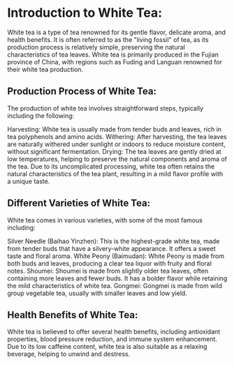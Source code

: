 # Introduction to White Tea:
White tea is a type of tea renowned for its gentle flavor, delicate aroma, and health benefits. It is often referred to as the "living fossil" of tea, as its production process is relatively simple, preserving the natural characteristics of tea leaves. White tea is primarily produced in the Fujian province of China, with regions such as Fuding and Languan renowned for their white tea production.

## Production Process of White Tea:
The production of white tea involves straightforward steps, typically including the following:

Harvesting: White tea is usually made from tender buds and leaves, rich in tea polyphenols and amino acids.
Withering: After harvesting, the tea leaves are naturally withered under sunlight or indoors to reduce moisture content, without significant fermentation.
Drying: The tea leaves are gently dried at low temperatures, helping to preserve the natural components and aroma of the tea.
Due to its uncomplicated processing, white tea often retains the natural characteristics of the tea plant, resulting in a mild flavor profile with a unique taste.

## Different Varieties of White Tea:
White tea comes in various varieties, with some of the most famous including:

Silver Needle (Baihao Yinzhen): This is the highest-grade white tea, made from tender buds that have a silvery-white appearance. It offers a sweet taste and floral aroma.
White Peony (Baimudan): White Peony is made from both buds and leaves, producing a clear tea liquor with fruity and floral notes.
Shoumei: Shoumei is made from slightly older tea leaves, often containing more leaves and fewer buds. It has a bolder flavor while retaining the mild characteristics of white tea.
Gongmei: Gongmei is made from wild group vegetable tea, usually with smaller leaves and low yield.

## Health Benefits of White Tea:
White tea is believed to offer several health benefits, including antioxidant properties, blood pressure reduction, and immune system enhancement. Due to its low caffeine content, white tea is also suitable as a relaxing beverage, helping to unwind and destress.
